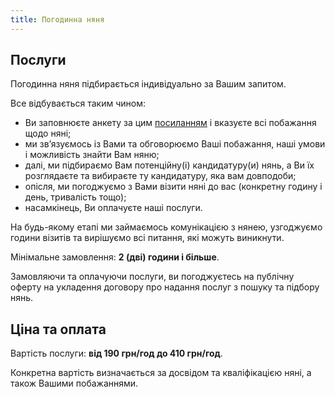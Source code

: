 ```yaml
---
title: Погодинна няня
---
```

## Послуги

Погодинна няня підбирається індивідуально за Вашим запитом. 

Все відбувається таким чином:
- Ви заповнюєте анкету за цим [посиланням](https://docs.google.com/forms/d/e/1FAIpQLSfYaCtwNy2P0V_VmB5rcI7XB0lNFS_tH-GMNctpAMcwCm0iww/viewform?fbclid=PAZXh0bgNhZW0CMTEAAaZ_QjIeLf_96-4uiLk3mAKVQmstVZHXbh7qByuyzRi7AfwZO_xCxKQOfW4_aem_N3DhVEMTkI0_LZ36eoBDPg) і вказуєте всі побажання щодо няні;
- ми звʼязуємось із Вами та обговорюємо Ваші побажання, наші умови і можливість знайти Вам няню;
- далі, ми підбираємо Вам потенційну(і) кандидатуру(и) нянь, а Ви їх розглядаєте та вибираєте ту кандидатуру, яка вам довподоби;
- опісля, ми погоджуємо з Вами візити няні до вас (конкретну годину і день, тривалість тощо);
- насамкінець, Ви оплачуєте наші послуги.

На будь-якому етапі ми займаємось комунікацією з нянею, узгоджуємо години візитів та вирішуємо всі питання, які можуть виникнути.

Мінімальне замовлення: **2 (дві) години і більше**.

Замовляючи та оплачуючи послуги, ви погоджуєтесь на публічну оферту на укладення договору про надання послуг з пошуку та підбору нянь.
## Ціна та оплата

Вартість послуги: **від 190 грн/год до 410 грн/год**.

Конкретна вартість визначається за досвідом та кваліфікацією няні, а також Вашими побажаннями.